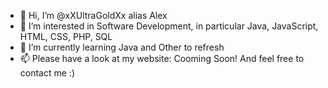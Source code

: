 - 👋 Hi, I’m @xXUltraGoldXx alias Alex
- 👀 I’m interested in Software Development, in particular Java, JavaScript, HTML, CSS, PHP, SQL
- 🌱 I’m currently learning Java and Other to refresh
- 📫 Please have a look at my website: Cooming Soon!
And feel free to contact me :)

<!---
xXUltraGoldXx/xXUltraGoldXx is a ✨ special ✨ repository because its `README.md` (this file) appears on your GitHub profile.
You can click the Preview link to take a look at your changes.
--->
